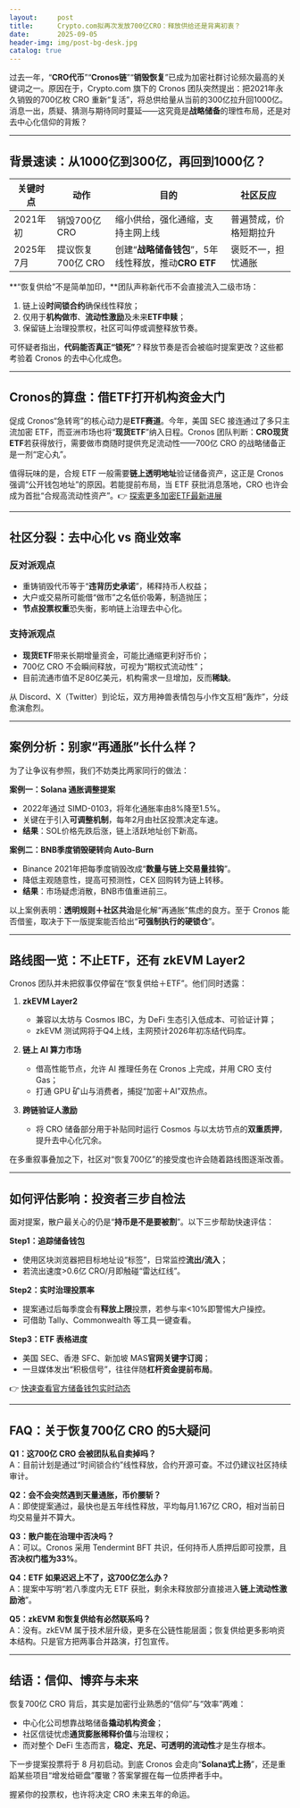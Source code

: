 ```yaml
---
layout:     post
title:      Crypto.com拟再次发放700亿CRO：释放供给还是背离初衷？
date:       2025-09-05
header-img: img/post-bg-desk.jpg
catalog: true
---
```


过去一年，“**CRO代币**”“**Cronos链**”“**销毁恢复**”已成为加密社群讨论频次最高的关键词之一。原因在于，Crypto.com 旗下的 Cronos 团队突然提出：把2021年永久销毁的700亿枚 CRO 重新“复活”，将总供给量从当前的300亿拉升回1000亿。消息一出，质疑、猜测与期待同时蔓延——这究竟是**战略储备**的理性布局，还是对去中心化信仰的背叛？

---

## 背景速读：从1000亿到300亿，再回到1000亿？

| 关键时点 | 动作 | 目的 | 社区反应 |
| --- | --- | --- | --- |
| 2021年初 | 销毁700亿 CRO | 缩小供给，强化通缩，支持主网上线 | 普遍赞成，价格短期拉升 |
| 2025年7月 | 提议恢复700亿 CRO | 创建“**战略储备钱包**”，5年线性释放，推动**CRO ETF** | 褒贬不一，担忧通胀 |

**“恢复供给”不是简单加印，**团队声称新代币不会直接流入二级市场：  
1. 链上设**时间锁合约**确保线性释放；  
2. 仅用于**机构做市**、**流动性激励**及未来**ETF申赎**；  
3. 保留链上治理投票权，社区可叫停或调整释放节奏。

可怀疑者指出，**代码能否真正“锁死”**？释放节奏是否会被临时提案更改？这些都考验着 Cronos 的去中心化成色。

---

## Cronos的算盘：借ETF打开**机构资金**大门

促成 Cronos“急转弯”的核心动力是**ETF赛道**。今年，美国 SEC 接连通过了多只主流加密 ETF，而亚洲市场也将“**现货ETF**”纳入日程。Cronos 团队判断：**CRO现货ETF**若获得放行，需要做市商随时提供充足流动性——700亿 CRO 的战略储备正是一剂“定心丸”。

值得玩味的是，合规 ETF 一般需要**链上透明地址**验证储备资产，这正是 Cronos 强调“公开钱包地址”的原因。若能提前布局，当 ETF 获批消息落地，CRO 也许会成为首批“合规高流动性资产”。👉 [探索更多加密ETF最新进展](https://okxdog.com/)

---

## 社区分裂：去中心化 vs 商业效率

### **反对派观点**
- 重铸销毁代币等于“**违背历史承诺**”，稀释持币人权益；  
- 大户或交易所可能借“做市”之名低价吸筹，制造抛压；  
- **节点投票权重**恐失衡，影响链上治理去中心化。

### **支持派观点**
- **现货ETF**带来长期增量资金，可能比通缩更利好币价；  
- 700亿 CRO 不会瞬间释放，可视为“期权式流动性”；  
- 目前流通市值不足80亿美元，机构需求一旦增加，反而**稀缺**。

从 Discord、X（Twitter）到论坛，双方用神兽表情包与小作文互相“轰炸”，分歧愈演愈烈。

---

## 案例分析：别家“再通胀”长什么样？

为了让争议有参照，我们不妨类比两家同行的做法：

**案例一：Solana 通胀调整提案**  
- 2022年通过 SIMD-0103，将年化通胀率由8%降至1.5%。  
- 关键在于引入**可调整机制**，每年2月由社区投票决定车速。  
- **结果**：SOL价格先跌后涨，链上活跃地址创下新高。

**案例二：BNB季度销毁硬转向 Auto-Burn**  
- Binance 2021年把每季度销毁改成“**数量与链上交易量挂钩**”。  
- 降低主观随意性，提高可预测性，CEX 回购转为链上转移。  
- **结果**：市场疑虑消散，BNB市值重进前三。

以上案例表明：**透明规则＋社区共治**是化解“再通胀”焦虑的良方。至于 Cronos 能否借鉴，取决于下一版提案能否给出“**可强制执行的硬锁仓**”。

---

## 路线图一览：不止ETF，还有 zkEVM Layer2

Cronos 团队并未把叙事仅停留在“恢复供给＋ETF”。他们同时透露：

1. **zkEVM Layer2**  
   - 兼容以太坊与 Cosmos IBC，为 DeFi 生态引入低成本、可验证计算；  
   - zkEVM 测试网将于Q4上线，主网预计2026年初冻结代码库。

2. **链上 AI 算力市场**  
   - 借高性能节点，允许 AI 推理任务在 Cronos 上完成，并用 CRO 支付 Gas；  
   - 打通 GPU 矿山与消费者，捕捉“加密＋AI”双热点。

3. **跨链验证人激励**  
   - 将 CRO 储备部分用于补贴同时运行 Cosmos 与以太坊节点的**双重质押**，提升去中心化冗余。

在多重叙事叠加之下，社区对“恢复700亿”的接受度也许会随着路线图逐渐改善。

---

## 如何评估影响：投资者**三步自检法**

面对提案，散户最关心的仍是“**持币是不是要被割**”。以下三步帮助快速评估：

**Step1：追踪储备钱包**  
- 使用区块浏览器把目标地址设“标签”，日常监控**流出/流入**；  
- 若流出速度>0.6亿 CRO/月即触碰“雷达红线”。

**Step2：实时治理投票率**  
- 提案通过后每季度会有**释放上限**投票，若参与率<10%即警惕大户操控。  
- 可借助 Tally、Commonwealth 等工具一键查看。

**Step3：ETF 表格进度**  
- 美国 SEC、香港 SFC、新加坡 MAS**官网关键字订阅**；  
- 一旦媒体发出“积极信号”，往往伴随**杠杆资金提前布局**。

👉 [快速查看官方储备钱包实时动态](https://okxdog.com/)

---

## FAQ：关于恢复700亿 CRO 的5大疑问

**Q1：这700亿 CRO 会被团队私自卖掉吗？**  
A：目前计划是通过“时间锁合约”线性释放，合约开源可查。不过仍建议社区持续审计。

**Q2：会不会突然遇到天量通胀，币价腰斩？**  
A：即使提案通过，最快也是五年线性释放，平均每月1.167亿 CRO，相对当前日均交易量并不算大。

**Q3：散户能在治理中否决吗？**  
A：可以。Cronos 采用 Tendermint BFT 共识，任何持币人质押后即可投票，且**否决权门槛为33%**。

**Q4：ETF 如果迟迟上不了，这700亿怎么办？**  
A：提案中写明“若八季度内无 ETF 获批，剩余未释放部分直接进入**链上流动性激励池**”。

**Q5：zkEVM 和恢复供给有必然联系吗？**  
A：没有。zkEVM 属于技术层升级，更多在公链性能层面；恢复供给更多影响资本结构。只是官方把两事合并路演，打包宣传。

---

## 结语：信仰、博弈与未来

恢复700亿 CRO 背后，其实是加密行业熟悉的“信仰”与“效率”两难：  
- 中心化公司想靠战略储备**撬动机构资金**；  
- 社区信徒忧虑**通货膨胀稀释价值**与治理权；  
- 而对整个 DeFi 生态而言，**稳定、充足、可透明的流动性**才是生存根本。

下一步提案投票将于 8 月初启动。到底 Cronos 会走向“**Solana式上扬**”，还是重蹈某些项目“增发给砸盘”覆辙？答案掌握在每一位质押者手中。

握紧你的投票权，也许将决定 CRO 未来五年的命运。